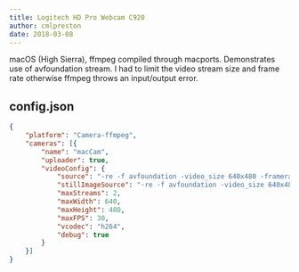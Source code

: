 ```yaml
---
title: Logitech HD Pro Webcam C920
author: cmlpreston
date: 2018-03-08
---
```

macOS (High Sierra), ffmpeg compiled through macports. Demonstrates use of avfoundation stream. I had to limit the video stream size and frame rate otherwise ffmpeg throws an input/output error.

## config.json

```json
{
	"platform": "Camera-ffmpeg",
	"cameras": [{
		"name": "macCam",
		"uploader": true,
		"videoConfig": {
			"source": "-re -f avfoundation -video_size 640x480 -framerate 30 -i 0",
			"stillImageSource": "-re -f avfoundation -video_size 640x480 -framerate 30 -ss 0.9 -i 0 -vframes 1",
			"maxStreams": 2,
			"maxWidth": 640,
			"maxHeight": 480,
			"maxFPS": 30,
			"vcodec": "h264",
			"debug": true
		}
	}]
}
```
